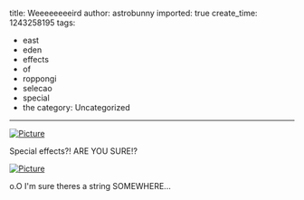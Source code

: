 title: Weeeeeeeeird
author: astrobunny
imported: true
create_time: 1243258195
tags:
- east
- eden
- effects
- of
- roppongi
- selecao
- special
- the
category: Uncategorized
---
 [![](wp-uploads/2009/05/wpid-gg-eden-of-the-east-07-b711dde6-2-500x281.jpg "Picture")](/images/wp-uploads/2009/05/wpid-gg-eden-of-the-east-07-b711dde6-2.jpg)  
  
Special effects?! ARE YOU SURE!?  
  
 [![](wp-uploads/2009/05/wpid-gg-eden-of-the-east-07-b711dde6-3-500x281.jpg "Picture")](/images/wp-uploads/2009/05/wpid-gg-eden-of-the-east-07-b711dde6-3.jpg)  
  
o.O I'm sure theres a string SOMEWHERE...